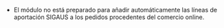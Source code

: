 - El módulo no está preparado para añadir automáticamente las líneas de
  aportación SIGAUS a los pedidos procedentes del comercio online.
